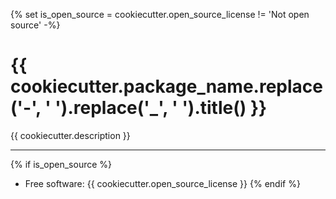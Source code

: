 {% set is_open_source = cookiecutter.open_source_license != 'Not open source' -%}
# {{ cookiecutter.package_name.replace('-', ' ').replace('_', ' ').title() }}

{{ cookiecutter.description }}

---
{% if is_open_source %}
* Free software: {{ cookiecutter.open_source_license }}
{% endif %}
